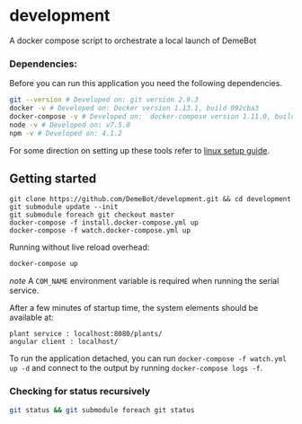 # development
A docker compose script to orchestrate a local launch of DemeBot

### Dependencies:
Before you can run this application you need the following dependencies. 
```bash
git --version # Developed on: git version 2.9.3
docker -v # Developed on: Docker version 1.13.1, build 092cba3
docker-compose -v # Developed on:  docker-compose version 1.11.0, build 6de1806
node -v # Developed on: v7.5.0
npm -v # Developed on: 4.1.2
```
For some direction on setting up these tools refer to [linux setup guide](https://github.com/DemeBot/development/wiki/Setup).

## Getting started
```terminal
git clone https://github.com/DemeBot/development.git && cd development
git submodule update --init
git submodule foreach git checkout master
docker-compose -f install.docker-compose.yml up
docker-compose -f watch.docker-compose.yml up
```
Running without live reload overhead:
```bash
docker-compose up
```
*note* A `COM_NAME` environment variable is required when running the serial service.

After a few minutes of startup time, the system elements should be available at:
```
plant service : localhost:8080/plants/
angular client : localhost/
```
To run the application detached, you can run `docker-compose -f watch.yml up -d` and connect to the output by running `docker-compose logs -f`.

### Checking for status recursively
```bash
git status && git submodule foreach git status
```

